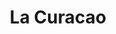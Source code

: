 ---
title: "La Curacao"
url: /apopa/la-curacao-avenida-quirino-chavez-sur/
shop: grandes almacenes
---